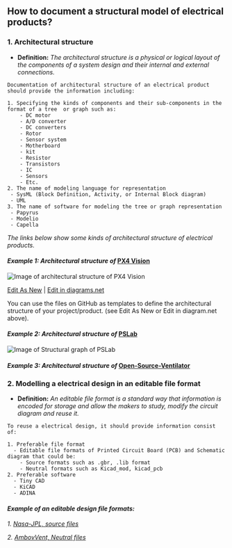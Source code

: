 ## **How to document a structural model of electrical products?**

 ### **1. Architectural structure**

- **Definition:** *The architectural structure is a physical or logical layout of the components of a system design and their internal and external connections.*

 ```
Documentation of architectural structure of an electrical product  should provide the information including:
 
1. Specifying the kinds of components and their sub-components in the format of a tree  or graph such as:
     - DC motor
     - A/D converter
     - DC converters  
     - Rotor
     - Sensor system
     - Motherboard
     - kit
     - Resistor
     - Transistors
     - IC
     - Sensors
     - Etc.
2. The name of modeling language for representation 
  - SysML (Block Definition, Activity, or Internal Block diagram)
  - UML
3. The name of software for modeling the tree or graph representation
  - Papyrus
  - Modelio
  - Capella 
  ```

*The links below show some kinds of architectural structure of electrical products.*

#### *Example 1: Architectural structure of* [PX4 Vision](https://wikifactory.com/+holybro/px4-vision) 

![Image of architectural structure of PX4 Vision](https://github.com/OPEN-NEXT/wp2.3_template/blob/main/Sources/Images/Architecture%20of%20electrical%20structural%20model.jpg)

<a href="https://app.diagrams.net/#G1oI6ne1JC-2uzSOeJaEgVNyJSjEN41-Xh" target="_blank">Edit As New</a> | <a href="https://app.diagrams.net/#G1oI6ne1JC-2uzSOeJaEgVNyJSjEN41-Xh" target="_blank">Edit in diagrams.net</a>

You can use the files on GitHub as templates to define the architectural structure of your project/product. (see Edit As New or Edit in diagram.net above).
#### *Example 2: Architectural structure of* [PSLab](https://pslab.io/) 

![Image of Structural graph of PSLab](https://github.com/OPEN-NEXT/wp2.3_template/blob/main/Sources/Images/Structural_graph.png)

#### *Example 3: Architectural structure of* [Open-Source-Ventilator](https://github.com/ermtl/Open-Source-Ventilator/blob/master/hardware/datasheets/A4988.pdf) 


### **2. Modelling a electrical design in an editable file format**

- **Definition:** *An editable file format is a standard way that information is encoded for storage and allow the makers to study, modify the circuit diagram  and reuse it.* 

 ```
To reuse a electrical design, it should provide information consist of:

 1. Preferable file format
   - Editable file formats of Printed Circuit Board (PCB) and Schematic diagram that could be:
     - Source formats such as .gbr, .lib format   
     - Neutral formats such as Kicad_mod, kicad_pcb
 2. Preferable software 
   - Tiny CAD
   - KiCAD
   - ADINA
  ```
  

#### *Example of an editable design file formats:* 

*1. [Nasa-JPL, source files](https://github.com/nasa-jpl/open-source-rover/tree/master/electrical/pcb/arduino_uno_sheild/gerbers/rev_b)*

*2. [AmbovVent, Neutral files ](https://github.com/AmboVent-1690-108/AmboVent/tree/master/1-Electronics)*


